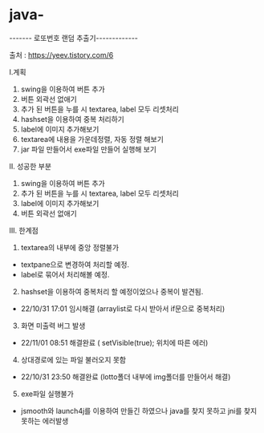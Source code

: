 # java-
------- 로또번호 랜덤 추출기-------------

출처 : https://yeev.tistory.com/6

I.계획
1. swing을 이용하여 버튼 추가
2. 버튼 외곽선 없애기
3. 추가 된 버튼을 누를 시 textarea, label 모두 리셋처리
4. hashset을 이용하여 중복 처리하기
5. label에 이미지 추가해보기
6. textarea에 내용을 가운데정렬, 자동 정렬 해보기
7. jar 파일 만들어서 exe파일 만들어 실행해 보기

II. 성공한 부분
1. swing을 이용하여 버튼 추가
2. 추가 된 버튼을 누를 시 textarea, label 모두 리셋처리
3. label에 이미지 추가해보기
4. 버튼 외곽선 없애기

III. 한계점
1. textarea의 내부에 중앙 정렬불가
* textpane으로 변경하여 처리할 예정.
* label로 묶어서 처리해볼 예정.  
2. hashset을 이용하여 중복처리 할 예정이었으나 중복이 발견됨.
* 22/10/31 17:01 임시해결 (arraylist로 다시 받아서 if문으로 중복처리)  
3. 화면 미출력 버그 발생
* 22/11/01 08:51 해결완료 ( setVisible(true); 위치에 따른 에러)  
4. 상대경로에 있는 파일 불러오지 못함
* 22/10/31 23:50 해결완료 (lotto폴더 내부에 img폴더를 만들어서 해결)  
5. exe파일 실행불가
* jsmooth와 launch4j를 이용하여 만들긴 하였으나 java를 찾지 못하고 jni를 찾지 못하는 에러발생
